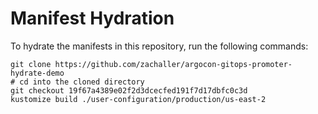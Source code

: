 # Manifest Hydration

To hydrate the manifests in this repository, run the following commands:

```shell
git clone https://github.com/zachaller/argocon-gitops-promoter-hydrate-demo
# cd into the cloned directory
git checkout 19f67a4389e02f2d3dcecfed191f7d17dbfc0c3d
kustomize build ./user-configuration/production/us-east-2
```
